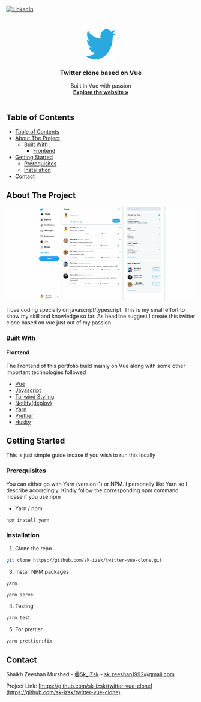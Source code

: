 [![LinkedIn][linkedin-shield]][linkedin-url]

<!-- PROJECT LOGO -->
<br />
<p align="center">
  <a href="https://github.com/sk-izsk/portfolio-vue">
    <img src="public/twitter-logo.png" alt="Logo" width="80" height="80">
  </a>

  <h3 align="center">Twitter clone based on Vue</h3>

  <p align="center">
    Built in Vue with passion
    <br />
    <a href="https://izsk-twitter-vue.netlify.app"><strong>Explore the website »</strong></a>
    <br />
    <br />
  </p>
</p>

<!-- TABLE OF CONTENTS -->

## Table of Contents

- [Table of Contents](#table-of-contents)
- [About The Project](#about-the-project)
  - [Built With](#built-with)
    - [Frontend](#frontend)
- [Getting Started](#getting-started)
  - [Prerequisites](#prerequisites)
  - [Installation](#installation)
- [Contact](#contact)

<!-- ABOUT THE PROJECT -->

## About The Project

[![Product Name Screen Shot][product-screenshot]](https://izsk-twitter-vue.netlify.app)

I love coding specially on javascript/typescript. This is my small effort to show my skill and knowledge so far. As headline suggest I create this twitter clone based on vue just out of my passion.

### Built With

#### Frontend

The Frontend of this portfolio build mainly on Vue along with some other important technologies followed

- [Vue](https://vuejs.org)
- [Javascript](https://www.javascript.com)
- [Tailwind Styling](https://tailwindcss.com)
- [Netlify(deploy)](https://www.netlify.com)
- [Yarn](https://classic.yarnpkg.com/lang/en/)
- [Prettier](https://prettier.io)
- [Husky](https://github.com/typicode/husky)

<!-- GETTING STARTED -->

## Getting Started

This is just simple guide incase if you wish to run this locally

### Prerequisites

You can either go with Yarn (version-1) or NPM. I personally like Yarn so I describe accordingly. Kindly follow the corresponding npm command incase if you use npm

- Yarn / npm

```sh
npm install yarn
```

### Installation

1. Clone the repo

```sh
git clone https://github.com/sk-izsk/twitter-vue-clone.git
```

3. Install NPM packages

```sh
yarn
```

```sh
yarn serve
```

4. Testing

```sh
yarn test
```

5. For prettier

```sh
yarn prettier:fix
```

<!-- CONTACT -->

## Contact

Shaikh Zeeshan Murshed - [@Sk_iZsk](https://twitter.com/Sk_iZsk) - sk.zeeshan1992@gmail.com

Project Link: [https://github.com/sk-izsk/twitter-vue-clone](https://github.com/sk-izsk/twitter-vue-clone)

<!-- MARKDOWN LINKS & IMAGES -->
<!-- https://www.markdownguide.org/basic-syntax/#reference-style-links -->

[linkedin-shield]: https://img.shields.io/badge/-LinkedIn-black.svg?style=flat-square&logo=linkedin&colorB=555
[linkedin-url]: https://www.linkedin.com/in/skizsk/
[product-screenshot]: README/izsk-twitter-vue.gif

